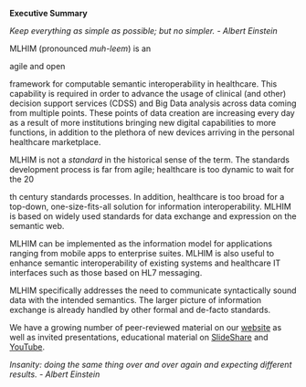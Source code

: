 **Executive Summary**

_Keep
everything as simple as possible; but no simpler. - Albert Einstein_

MLHIM (pronounced _muh-leem_)
is an 

agile and open

framework for computable semantic
interoperability in healthcare. This capability is required in order
to advance the usage of clinical (and other) decision support
services (CDSS) and Big Data analysis across data coming from
multiple points.  These points of data creation are increasing every
day as a result of more institutions bringing new digital
capabilities to more functions, in addition to the plethora of new
devices arriving in the personal healthcare marketplace. 

MLHIM is not a _standard_ in the historical sense of the
term.  The standards development process is far from agile;
healthcare is too dynamic to wait for the 20

th century
standards processes. In addition, healthcare is too broad for a
top-down, one-size-fits-all solution for information
interoperability. MLHIM is based on widely used standards for data
exchange and expression on the semantic web. 

MLHIM can be implemented as the information model for applications
ranging from mobile apps to enterprise suites. MLHIM is also useful
to enhance semantic interoperability of existing systems and
healthcare IT interfaces such as those based on HL7 messaging.

MLHIM specifically addresses the need to communicate syntactically
sound data with the intended semantics. The larger picture of
information exchange is already handled by other formal  and de-facto
standards.

We have a growing number of peer-reviewed material on our [website](http://mlhim.org/documents.html)
as well as invited presentations, educational material on [SlideShare](http://www.slideshare.net/twcook)
and [YouTube](https://www.youtube.com/user/MLHIMdotORG).  

[]()_Insanity:
doing the same thing over and over again and expecting different
results. - Albert
Einstein_